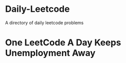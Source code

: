 # Daily-Leetcode
A directory of daily leetcode problems 

# One LeetCode A Day Keeps Unemployment Away
